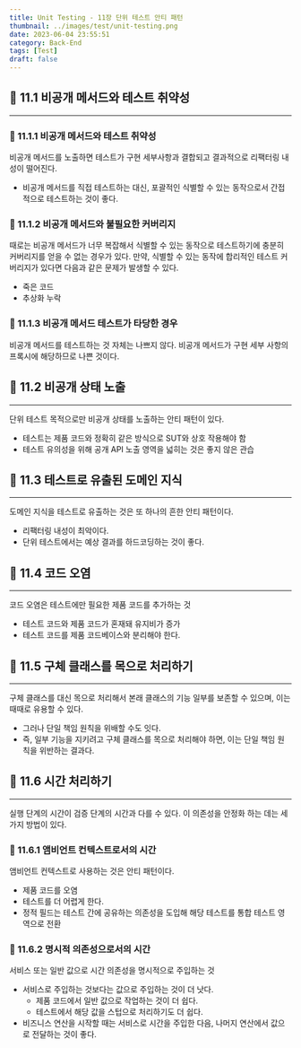 ```yaml
---
title: Unit Testing - 11장 단위 테스트 안티 패턴
thumbnail: ../images/test/unit-testing.png
date: 2023-06-04 23:55:51
category: Back-End
tags: [Test]
draft: false
---
```


## 📖 11.1 비공개 메서드와 테스트 취약성

___

### 🔖 11.1.1 비공개 메서드와 테스트 취약성

비공개 메서드를 노출하면 테스트가 구현 세부사항과 결합되고 결과적으로 리팩터링 내성이 떨어진다.

- 비공개 메서드를 직접 테스트하는 대신, 포괄적인 식별할 수 있는 동작으로서 간접적으로 테스트하는 것이 좋다.

### 🔖 11.1.2 비공개 메서드와 불필요한 커버리지

때로는 비공개 메서드가 너무 복잡해서 식별할 수 있는 동작으로 테스트하기에 충분히 커버리지를 얻을 수 없는 경우가 있다. 만약, 식별할 수 있는 동작에 합리적인 테스트 커버리지가 있다면 다음과 같은 문제가 발생할 수 있다.

- 죽은 코드
- 추상화 누락

### 🔖 11.1.3 비공개 메서드 테스트가 타당한 경우

비공개 메서드를 테스트하는 것 자체는 나쁘지 않다. 비공개 메서드가 구현 세부 사항의 프록시에 해당하므로 나쁜 것이다.

## 📖 11.2 비공개 상태 노출

___

단위 테스트 목적으로만 비공개 상태를 노출하는 안티 패턴이 있다.

- 테스트는 제품 코드와 정확히 같은 방식으로 SUT와 상호 작용해야 함
- 테스트 유의성을 위해 공개 API 노출 영역을 넓히는 것은 좋지 않은 관습

## 📖 11.3 테스트로 유출된 도메인 지식

___

도메인 지식을 테스트로 유출하는 것은 또 하나의 흔한 안티 패턴이다.

- 리팩터링 내성이 최악이다.
- 단위 테스트에서는 예상 결과를 하드코딩하는 것이 좋다.

## 📖 11.4 코드 오염

___

코드 오염은 테스트에만 필요한 제품 코드를 추가하는 것

- 테스트 코드와 제품 코드가 혼재돼 유지비가 증가
- 테스트 코드를 제품 코드베이스와 분리해야 한다.

## 📖 11.5 구체 클래스를 목으로 처리하기

___

구체 클래스를 대신 목으로 처리해서 본래 클래스의 기능 일부를 보존할 수 있으며, 이는 때때로 유용할 수 있다.

- 그러나 단일 책임 원칙을 위배할 수도 잇다.
- 즉, 일부 기능을 지키려고 구체 클래스를 목으로 처리해야 하면, 이는 단일 책임 원칙을 위반하는 결과다.

## 📖 11.6 시간 처리하기

___

실행 단계의 시간이 검증 단계의 시간과 다를 수 있다. 이 의존성을 안정화 하는 데는 세 가지 방법이 있다.

### 🔖 11.6.1 앰비언트 컨텍스트로서의 시간

앰비언트 컨텍스트로 사용하는 것은 안티 패턴이다.

- 제품 코드를 오염
- 테스트를 더 어렵게 한다.
- 정적 필드는 테스트 간에 공유하는 의존성을 도입해 해당 테스트를 통합 테스트 영역으로 전환

### 🔖 11.6.2 명시적 의존성으로서의 시간

서비스 또는 일반 값으로 시간 의존성을 명시적으로 주입하는 것

- 서비스로 주입하는 것보다는 값으로 주입하는 것이 더 낫다.
  - 제품 코드에서 일반 값으로 작업하는 것이 더 쉽다.
  - 테스트에서 해당 값을 스텁으로 처리하기도 더 쉽다.
- 비즈니스 연산을 시작할 때는 서비스로 시간을 주입한 다음, 나머지 연산에서 값으로 전달하는 것이 좋다.
